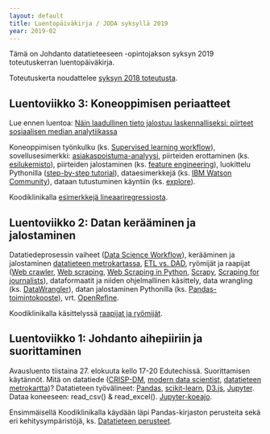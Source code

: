 ```yaml
---
layout: default
title: Luentopäiväkirja / JODA syksyllä 2019
year: 2019-02
---
```


Tämä on Johdanto datatieteeseen -opintojakson syksyn 2019 toteutuskerran luentopäiväkirja.

Toteutuskerta noudattelee [syksyn 2018 toteutusta](https://jodatut.github.io/2018/luentopaivakirja/).  

<!-- Vastaisen varalle:
Toteutus noudattelee [vuoden 2018 toteutuskertaa](https://jodatut.github.io/2018/luentopaivakirja).
Alan dynaamisuudesta johtuen sisältöjä ja toteutustapaa kuitenkin kehitetään jatkuvasti.
-->

<!--
karkean
[luentosuunnitelman](https://docs.google.com/document/d/1drHb2HtmFy_Nu5iVuCtqZV6C9OjsoGMQqDrvDhV7fIc/edit?usp=sharing)
mukaisesti. -->

<!--
Totetutuskerran käytössä on
[Slack-kanava](https://join.slack.com/t/jodatut/shared_invite/enQtMzQyNzE1NzgxNDQwLTIyNmE5OGQwYWIxMjc3MjU2MDU1Mzc0NTQ0OWE3OTg4Y2I5Y2E0MDkxYTAyZjQwNTJhYTFmZGJhNDdiNzMwOTg).
Osa luennoista tallennetaan [Echo360-järjestelmällä](https://echo360.org.uk/section/c9dd83a0-b703-47e7-82fe-545ff4644e75/public).

# Luentopäiväkirja

Kaikkien aikojen ensimmäinen Johdanto datatieteeseen -toteutuskerta on päättynyt.
Katsasta seuraavaksi esimerkiksi opintojaksot [Data- ja informaatioanalytiikka](http://www.tut.fi/opinto-opas/wwwoppaat/opas2017-2018/perus/aineryhmat/Tiedonhallinta/TLO-35100.html) ja
[Introduction to Pattern Recognition and Machine Learning](http://www.tut.fi/opinto-opas/wwwoppaat/opas2017-2018/kv/aineryhmat/Signaalinkasittely/SGN-13006.html).

## Luentoviikko 7: TBD

## Luentoviikko 6: Datan visualisointi

Viimeisellä varsinaisella luentokerralla käydään läpi datan vuorovaikutteista eksploratiivista analytiikka ja luodaan tiekarttaa kohti datatuotteiden kehittämistä. Lue artikkeli [Designing and Developing Analytics-Based Data Products](https://sloanreview.mit.edu/article/designing-and-developing-analytics-based-data-products/) ja katso Jeffrey Heerin [keynote-esitys visuaalisesta analytiikasta](https://www.youtube.com/watch?v=hsfWtPH2kDg).

[Koodiklinikalla](https://jodatut.github.io/2018/Datan-visualisointi) päästään tekemään visualisointeja siihen tarkoitettujen kirjastojen avulla sekä luomaan yksinkertainen web-sovellus datan ympärille.

## Luentoviikko 5: Ohjaamaton koneoppiminen

Miten ohjattu ja ohjaamaton oppiminen eroavat toisistaan?

<!--Kuva alla versionhallinnassa: https://jodatut.github.io/2019-02/figure/unsupervised-learning-workflow.jpg ->
Ohjaamaton oppiminen (ks. [Unsupervised learning workflow](https://goo.gl/images/dCm55z)),
[ostoskorianalyysi](http://pbpython.com/market-basket-analysis.html),
[verkostoanalyysi](https://github.com/jukkahuhtamaki/demo-twitter-collector/blob/master/README.md) (ks. [Marvel social graph](https://blog.dataiku.com/2015/05/19/marvel-social-graph-analysis)),
ryvästäminen (ks. [k-means-clustering](https://www.datascience.com/blog/k-means-clustering)),
aihemallinnus eli [topic modeling](https://medium.com/mlreview/topic-modeling-with-scikit-learn-e80d33668730) ja sen [riskit](https://rajapinta.co/2017/07/08/varovaisuutta-aihemallinnuksen-kanssa/).

Koodiklinikalla tutustutaan [ryvästämiseen ostoskorianalyysin kautta](https://jodatut.github.io/2018/Ostoskorianalyysi).

## Luentoviikko 4: Harjoitustyöhön tutustuminen

Lue ennen luentoa: [Predicting Airbnb Listing Prices with Scikit-Learn and Apache Spark](https://mapr.com/blog/predicting-airbnb-listing-prices-scikit-learn-and-apache-spark/)

Johdanto datatieteeseen -harjoitustyössä käydään läpi datatiedeprojektin keskeiset vaiheet.
Voit valita aiheen ja datalähteen vapaasti.
Saat pisteitä julkaisemalla Slackissa kuvauksen [harjoitustyön eri vaiheiden](https://jodatut.github.io/2018/harjoitustyo/) toteutuksesta.
Eräs vaihtoehto on Airbnb-aineiston analysointi.
Voit vaikkapa toteuttaa hintaennustimen [esimerkkianalyysiä](https://mapr.com/blog/predicting-airbnb-listing-prices-scikit-learn-and-apache-spark/) soveltamalla.

Koodiklinikalla [syvennytään lineaariregressioon](https://jodatut.github.io/2018/Kategoriset-muuttujat-ja-puuttuva-data).

-->

## Luentoviikko 3: Koneoppimisen periaatteet

Lue ennen luentoa: [Näin laadullinen tieto jalostuu laskennalliseksi: piirteet sosiaalisen median analytiikassa](https://rajapinta.co/2017/10/16/nain-laadullinen-tieto-jalostuu-laskennalliseksi-piirteet-sosiaalisen-median-analytiikassa/)

Koneoppimisen työnkulku (ks. [Supervised learning workflow](https://jodatut.github.io/2019-02/figure/supervised-learning-workflow.jpg)),
sovellusesimerkki: [asiakaspoistuma-analyysi](http://www.louhia.fi/2014/08/27/asiakaspoistuma-analyysi-ja-miljoona-lisamyyntia/),
piirteiden erottaminen (ks. [esilukemisto](https://rajapinta.co/2017/10/16/nain-laadullinen-tieto-jalostuu-laskennalliseksi-piirteet-sosiaalisen-median-analytiikassa/)),
piirteiden jalostaminen (ks.
[feature engineering](https://medium.com/mindorks/what-is-feature-engineering-for-machine-learning-d8ba3158d97a)),
luokittelu Pythonilla ([step-by-step tutorial](https://machinelearningmastery.com/machine-learning-in-python-step-by-step/)),
dataesimerkkejä (ks. [IBM Watson Community](https://dataplatform.cloud.ibm.com/community)),
dataan tutustuminen käyntiin (ks.
[explore](https://github.com/jodatut/2018/tree/master/koodiesimerkit/explore)).

Koodiklinikalla [esimerkkejä lineaariregressiosta](https://jodatut.github.io/2018/Lineaariregressio).


## Luentoviikko 2: Datan kerääminen ja jalostaminen

Datatiedeprosessin vaiheet ([Data Science Workflow](https://cacm.acm.org/blogs/blog-cacm/169199-data-science-workflow-overview-and-challenges/fulltext)),
kerääminen ja jalostaminen [datatieteen metrokartassa](http://nirvacana.com/thoughts/2013/07/08/becoming-a-data-scientist/),
[ETL vs. DAD](https://www.datasciencecentral.com/profiles/blogs/data-scientist-versus-data-engineer),
ryömijät ja raapijat
([Web crawler](https://en.wikipedia.org/wiki/Web_crawler),
[Web scraping](https://en.wikipedia.org/wiki/Web_scraping),
[Web Scraping in Python](https://www.analyticsvidhya.com/blog/2015/10/beginner-guide-web-scraping-beautiful-soup-python/),
[Scrapy](https://scrapy.org/),
[Scraping for journalists](https://leanpub.com/scrapingforjournalists)),
dataformaatit ja niiden ohjelmallinen käsittely,
data wrangling (ks. [DataWrangler](http://vis.stanford.edu/wrangler/)),
datan jalostaminen Pythonilla
(ks. [Pandas-toimintokooste](https://www.datacamp.com/community/blog/pandas-cheat-sheet-python)),
vrt. [OpenRefine](http://openrefine.org/).

Koodiklinikalla käsittelyssä [raapijat ja ryömijät](https://jodatut.github.io/2019-02/Raapijat-ja-ry%C3%B6mij%C3%A4t/).

## Luentoviikko 1: Johdanto aihepiiriin ja suorittaminen

Avausluento tiistaina 27. elokuuta kello 17-20 Edutechissä.
Suorittamisen käytännöt.
Mitä on datatiede
([CRISP-DM](https://en.wikipedia.org/wiki/Cross-industry_standard_process_for_data_mining),
[modern data scientist](https://www.schoolofdatascience.amsterdam/news/skills-need-become-modern-data-scientist/),
[datatieteen metrokartta](http://nirvacana.com/thoughts/2013/07/08/becoming-a-data-scientist/))?
Datatieteen työvälineet:
[Pandas](https://pandas.pydata.org/),
[scikit-learn](http://scikit-learn.org/),
[D3.js](https://d3js.org/),
[Jupyter](http://jupyter.org/).
Dataa koneeseen:
read_csv() & read_excel().
[Jupyter-koeajo](https://github.com/jodatut/2019-02/blob/master/koodiesimerkit/jupyter-demo/Koeajossa-Jupyter.ipynb).

Ensimmäisellä Koodiklinikalla käydään läpi Pandas-kirjaston perusteita sekä eri kehitysympäristöjä, ks. [Datatieteen perusteet](https://jodatut.github.io/2019-02/Datatiede-perusteet/).

<!--Liittykää myös kurssin [Slack-kanavalle](https://join.slack.com/t/jodatut/shared_invite/enQtMzIyOTk4NjI5OTM2LTU2NDUwM2I0ZmRhZmI4Y2E5OWM1NGE1MTA5NDQ5NGRhMDI3NWI0MjUxZDA5MjIxMjhmNmFlYmI5YzRjZTdmOWU).-->
